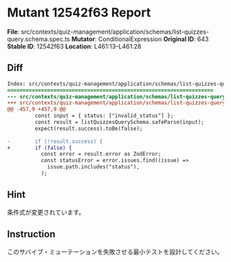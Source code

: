 # Mutant 12542f63 Report

**File**: src/contexts/quiz-management/application/schemas/list-quizzes-query.schema.spec.ts
**Mutator**: ConditionalExpression
**Original ID**: 643
**Stable ID**: 12542f63
**Location**: L461:13–L461:28

## Diff

```diff
Index: src/contexts/quiz-management/application/schemas/list-quizzes-query.schema.spec.ts
===================================================================
--- src/contexts/quiz-management/application/schemas/list-quizzes-query.schema.spec.ts	original
+++ src/contexts/quiz-management/application/schemas/list-quizzes-query.schema.spec.ts	mutated #643
@@ -457,9 +457,9 @@
         const input = { status: ["invalid_status"] };
         const result = listQuizzesQuerySchema.safeParse(input);
         expect(result.success).toBe(false);
 
-        if (!result.success) {
+        if (false) {
           const error = result.error as ZodError;
           const statusError = error.issues.find((issue) =>
             issue.path.includes("status"),
           );
```

## Hint

条件式が変更されています。

## Instruction

このサバイブ・ミューテーションを失敗させる最小テストを設計してください。
